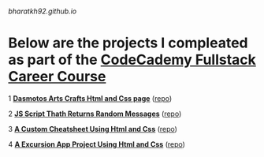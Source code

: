 ###### bharatkh92.github.io

# Below are the projects I compleated as part of the [**CodeCademy Fullstack Career Course**](https://www.codecademy.com/learn/paths/full-stack-engineer-career-path)

1 [**Dasmotos Arts Crafts Html and Css page**](https://bharatkh92.github.io/dasmotosartscrafts/) ([repo](https://github.com/bharatkh92/dasmotosartscrafts)) 

2 [**JS Script Thath Returns Random Messages**](https://bharatkh92.github.io/mixedmsgsproject/)  ([repo](https://github.com/bharatkh92/mixedmsgsproject))

3 [**A Custom Cheatsheet Using Html and Css**](https://bharatkh92.github.io/custom-cheatsheet/)  ([repo](https://github.com/bharatkh92/custom-cheatsheet))

4 [**A Excursion App Project Using Html and Css**](https://bharatkh92.github.io/excursion/)  ([repo](https://github.com/bharatkh92/excursion))
